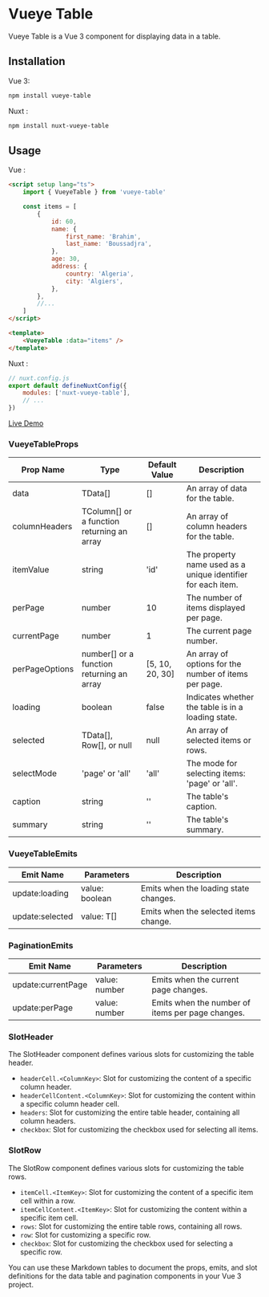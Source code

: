 # Vueye Table

Vueye Table is a Vue 3 component for displaying data in a table.

## Installation

Vue 3:

```bash
npm install vueye-table
```

Nuxt :

```bash
npm install nuxt-vueye-table
```

## Usage

Vue :

```html
<script setup lang="ts">
    import { VueyeTable } from 'vueye-table'

    const items = [
        {
            id: 60,
            name: {
                first_name: 'Brahim',
                last_name: 'Boussadjra',
            },
            age: 30,
            address: {
                country: 'Algeria',
                city: 'Algiers',
            },
        },
        //...
    ]
</script>

<template>
    <VueyeTable :data="items" />
</template>
```

Nuxt :

```js
// nuxt.config.js
export default defineNuxtConfig({
    modules: ['nuxt-vueye-table'],
    // ...
})
```

[Live Demo](https://stackblitz.com/edit/vitejs-vite-4wvjfn?file=src%2FApp.vue)

### VueyeTableProps

| Prop Name | Type | Default Value | Description |
| --- | --- | --- | --- |
| data | TData[] | [] | An array of data for the table. |
| columnHeaders | TColumn[] or a function returning an array | [] | An array of column headers for the table. |
| itemValue | string | 'id' | The property name used as a unique identifier for each item. |
| perPage | number | 10 | The number of items displayed per page. |
| currentPage | number | 1 | The current page number. |
| perPageOptions | number[] or a function returning an array | [5, 10, 20, 30] | An array of options for the number of items per page. |
| loading | boolean | false | Indicates whether the table is in a loading state. |
| selected | TData[], Row[], or null | null | An array of selected items or rows. |
| selectMode | 'page' or 'all' | 'all' | The mode for selecting items: 'page' or 'all'. |
| caption | string | '' | The table's caption. |
| summary | string | '' | The table's summary. |

### VueyeTableEmits

| Emit Name       | Parameters     | Description                           |
| --------------- | -------------- | ------------------------------------- |
| update:loading  | value: boolean | Emits when the loading state changes. |
| update:selected | value: T[]     | Emits when the selected items change. |

### PaginationEmits

| Emit Name          | Parameters    | Description                                      |
| ------------------ | ------------- | ------------------------------------------------ |
| update:currentPage | value: number | Emits when the current page changes.             |
| update:perPage     | value: number | Emits when the number of items per page changes. |

### SlotHeader

The SlotHeader component defines various slots for customizing the table header.

-   `headerCell.<ColumnKey>`: Slot for customizing the content of a specific column header.
-   `headerCellContent.<ColumnKey>`: Slot for customizing the content within a specific column header cell.
-   `headers`: Slot for customizing the entire table header, containing all column headers.
-   `checkbox`: Slot for customizing the checkbox used for selecting all items.

### SlotRow

The SlotRow component defines various slots for customizing the table rows.

-   `itemCell.<ItemKey>`: Slot for customizing the content of a specific item cell within a row.
-   `itemCellContent.<ItemKey>`: Slot for customizing the content within a specific item cell.
-   `rows`: Slot for customizing the entire table rows, containing all rows.
-   `row`: Slot for customizing a specific row.
-   `checkbox`: Slot for customizing the checkbox used for selecting a specific row.

You can use these Markdown tables to document the props, emits, and slot definitions for the data table and pagination components in your Vue 3 project.
